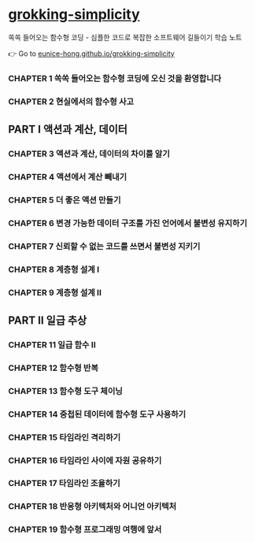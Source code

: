 
# [grokking-simplicity][official-site]
쏙쏙 들어오는 함수형 코딩 - 심플한 코드로 복잡한 소프트웨어 길들이기 학습 노트

👉 Go to [eunice-hong.github.io/grokking-simplicity](https://eunice-hong.github.io/grokking-simplicity)

### CHAPTER 1 쏙쏙 들어오는 함수형 코딩에 오신 것을 환영합니다

### CHAPTER 2 현실에서의 함수형 사고

## PART I 액션과 계산, 데이터

### CHAPTER 3 액션과 계산, 데이터의 차이를 알기

### CHAPTER 4 액션에서 계산 빼내기

### CHAPTER 5 더 좋은 액션 만들기

### CHAPTER 6 변경 가능한 데이터 구조를 가진 언어에서 불변성 유지하기

### CHAPTER 7 신뢰할 수 없는 코드를 쓰면서 불변성 지키기

### CHAPTER 8 계층형 설계 I

### CHAPTER 9 계층형 설계 II

## PART II 일급 추상

### CHAPTER 11 일급 함수 II

### CHAPTER 12 함수형 반복

### CHAPTER 13 함수형 도구 체이닝

### CHAPTER 14 중첩된 데이터에 함수형 도구 사용하기

### CHAPTER 15 타임라인 격리하기

### CHAPTER 16 타임라인 사이에 자원 공유하기

### CHAPTER 17 타임라인 조율하기

### CHAPTER 18 반응형 아키텍처와 어니언 아키텍처

### CHAPTER 19 함수형 프로그래밍 여행에 앞서

[official-site]: https://grokkingsimplicity.com/
